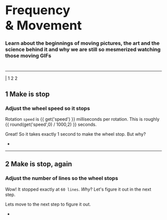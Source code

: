 # <big><big>Frequency<br>& Movement</big></big>

### Learn about the beginnings of moving pictures, the art and the science behind it and why we are still so mesmerized watching those moving GIFs

# <f-next-button />

---

| 1 2 2

## **1** Make is stop

### Adjust the wheel speed so it stops

Rotation `speed` is {{ get('speed') }} milliseconds per rotation. This is roughly {{ round(get('speed',0) / 1000,2) }} seconds.

<f-slider set="speed" title="Speed" to="2000" step="10" integer />

<f-animation
	:duration="1000 * 5"
  set="s"
/>

<div v-if="get('speed',0) == 1000">
 
Great! So it takes exactly 1 second to make the wheel stop. But why?

</div>

<f-inline>
  <f-prev-button/>
	<f-next-button v-if="get('speed',0) == 1000"/>
</f-inline>

-

<f-scene width="400" height="400">
  <f-circle-pattern
    :rotation="get('s',0)"
    count="60"
   	r="1.8"
  >
  <f-circle slot-scope="s" r="0.05" />
 </f-circle-pattern>
</f-scene>

---

## **2** Make is stop, again

### Adjust the number of lines so the wheel stops

<f-slider set="count" title="Number of elements" value="22" from="1" to="120" integer />

<f-animation
	:duration="1000 * 5"
  set="s"
/>

<div v-if="get('count',22) == 60">
 
Wow! It stopped exactly at `60 lines`. <i>Why</i>? Let's figure it out in the next step.

Lets move to the next step to figure it out.

</div>

<f-inline>
  <f-prev-button/>
	<f-next-button v-if="get('speed',0) == 60"/>
</f-inline>

-

<f-scene width="400" height="400">
  <f-circle-pattern
    :rotation="get('s',0)"
    count="60"
   	r="1.8"
  >
  <f-circle slot-scope="s" r="0.05" />
 </f-circle-pattern>
</f-scene>

			
